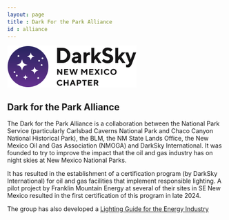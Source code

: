 ```yaml
---
layout: page
title : Dark For the Park Alliance
id : alliance
---
```


![logo](../logo.png)

## Dark for the Park Alliance

The Dark for the Park Alliance is a collaboration between the National Park Service (particularly Carlsbad Caverns National Park and Chaco Canyon National Historical Park), 
the BLM, the NM State Lands Office, the New Mexico Oil and Gas Association (NMOGA) and DarkSky International. It was founded to try to improve the impact that the oil
and gas industry has on night skies at New Mexico National Parks. 

It has resulted in the establishment of a certification program (by DarkSky International) 
for oil and gas facilities that implement responsible lighting. A pilot project by Franklin Mountain Energy
at several of their sites in SE New Mexico resulted in the first certification of this program in late 2024.

The group has also developed a [Lighting Guide for the Energy Industry](Dark_Park_-_Lighting_Guidance.pdf)

